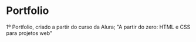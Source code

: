 # Portfolio
1º Portfolio, criado a partir do curso da Alura; "A partir do zero: HTML e CSS para projetos web"

